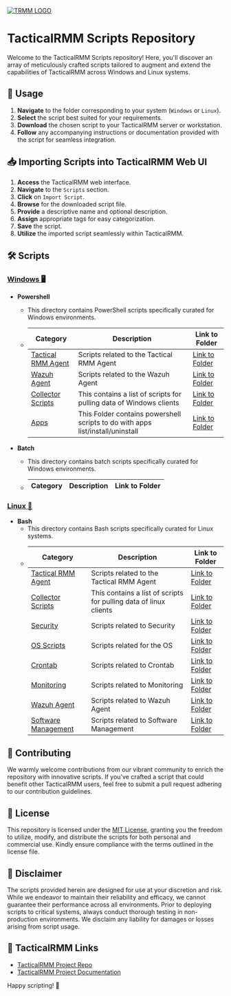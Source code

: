 [![TRMM LOGO](https://docs.tacticalrmm.com/images/onit.ico)](https://docs.tacticalrmm.com/)

# TacticalRMM Scripts Repository

Welcome to the TacticalRMM Scripts repository! Here, you'll discover an array of meticulously crafted scripts tailored to augment and extend the capabilities of TacticalRMM across Windows and Linux systems.

## 🚀 Usage

1. **Navigate** to the folder corresponding to your system (`Windows` or `Linux`).
2. **Select** the script best suited for your requirements.
3. **Download** the chosen script to your TacticalRMM server or workstation.
4. **Follow** any accompanying instructions or documentation provided with the script for seamless integration.

## 📥 Importing Scripts into TacticalRMM Web UI

1. **Access** the TacticalRMM web interface.
2. **Navigate** to the `Scripts` section.
3. **Click** on `Import Script`.
4. **Browse** for the downloaded script file.
5. **Provide** a descriptive name and optional description.
6. **Assign** appropriate tags for easy categorization.
7. **Save** the script.
8. **Utilize** the imported script seamlessly within TacticalRMM.

## 🛠️ Scripts

### [Windows 🖥️](https://github.com/Brandon-Roff/TRMM-Scripts/tree/main/Windows)
- **Powershell**
    - This directory contains PowerShell scripts specifically curated for Windows environments.
    - | Category  | Description | Link to Folder |
        |-------------|-------------|-------------|
        | [Tactical RMM Agent](https://github.com/Brandon-Roff/TRMM-Scripts/tree/main/Windows/Powershell/TRMM%20Agent) | Scripts related to the Tactical RMM Agent | [Link to Folder](https://github.com/Brandon-Roff/TRMM-Scripts/tree/main/Windows/Powershell/TRMM%20Agent) |
        | [Wazuh Agent](https://github.com/Brandon-Roff/TRMM-Scripts/tree/main/Windows/Powershell/Wazuh%20Agent) | Scripts related to the Wazuh Agent | [Link to Folder](https://github.com/Brandon-Roff/TRMM-Scripts/tree/main/Windows/Powershell/Wazuh%20Agent) |
       | [Collector Scripts](https://github.com/Brandon-Roff/TRMM-Scripts/tree/main/Windows/Powershell/Collector%20Scripts) | This contains a list of scripts for pulling data of Windows clients | [Link to Folder](https://github.com/Brandon-Roff/TRMM-Scripts/tree/main/Windows/Powershell/Collector%20Scripts) |
       | [Apps](https://github.com/Brandon-Roff/TRMM-Scripts/tree/main/Windows/Powershell/Apps) | This Folder contains powershell scripts to do with apps list/install/uninstall | [Link to Folder](https://github.com/Brandon-Roff/TRMM-Scripts/tree/main/Windows/Powershell/Apps)
    
       

- **Batch**
    - This directory contains batch scripts specifically curated for Windows environments.
    - | Category  | Description | Link to Folder |
        |-------------|-------------|-------------|
 

### [Linux 🐧](https://github.com/Brandon-Roff/TRMM-Scripts/tree/main/Linux)
- **Bash**
  - This directory contains Bash scripts specifically curated for Linux systems.
  - | Category  | Description | Link to Folder |
      |-------------|-------------|-------------|
      | [Tactical RMM Agent](https://github.com/Brandon-Roff/TRMM-Scripts/tree/main/Linux/TRMM%20Agent) | Scripts related to the Tactical RMM Agent | [Link to Folder](https://github.com/Brandon-Roff/TRMM-Scripts/tree/main/Linux/TRMM%20Agent) |
       | [Collector Scripts](https://github.com/Brandon-Roff/TRMM-Scripts/tree/main/Linux/Collector%20Tasks) | This contains a list of scripts for pulling data of linux clients | [Link to Folder](https://github.com/Brandon-Roff/TRMM-Scripts/tree/main/Linux/Collector%20Tasks) |
      | [Security](https://github.com/Brandon-Roff/TRMM-Scripts/tree/main/Linux/Security) | Scripts related to Security | [Link to Folder](https://github.com/Brandon-Roff/TRMM-Scripts/tree/main/Linux/Security) |
      | [OS Scripts](https://github.com/Brandon-Roff/TRMM-Scripts/tree/main/Linux/OS%20Scripts) | Scripts related for the OS | [Link to Folder](https://github.com/Brandon-Roff/TRMM-Scripts/tree/main/Linux/OS%20Scripts) |
      | [Crontab](https://github.com/Brandon-Roff/TRMM-Scripts/tree/main/Linux/Crontab) | Scripts related to Crontab | [Link to Folder](https://github.com/Brandon-Roff/TRMM-Scripts/tree/main/Linux/Crontab) |
      | [Monitoring](https://github.com/Brandon-Roff/TRMM-Scripts/tree/main/Linux/Monitoring) | Scripts related to Monitoring | [Link to Folder](https://github.com/Brandon-Roff/TRMM-Scripts/tree/main/Linux/Monitoring) |
      | [Wazuh Agent](https://github.com/Brandon-Roff/TRMM-Scripts/tree/main/Linux/Wazuh%20Agent) | Scripts related to Wazuh Agent | [Link to Folder](https://github.com/Brandon-Roff/TRMM-Scripts/tree/main/Linux/Wazuh%20Agent) |
      | [Software Management](https://github.com/Brandon-Roff/TRMM-Scripts/tree/main/Linux/Software%20Management) | Scripts related to Software Management | [Link to Folder](https://github.com/Brandon-Roff/TRMM-Scripts/tree/main/Linux/Software%20Management) |




## 🌟 Contributing

We warmly welcome contributions from our vibrant community to enrich the repository with innovative scripts. If you've crafted a script that could benefit other TacticalRMM users, feel free to submit a pull request adhering to our contribution guidelines.

## 🔑 License

This repository is licensed under the [MIT License](LICENSE), granting you the freedom to utilize, modify, and distribute the scripts for both personal and commercial use. Kindly ensure compliance with the terms outlined in the license file.

## 🚨 Disclaimer

The scripts provided herein are designed for use at your discretion and risk. While we endeavor to maintain their reliability and efficacy, we cannot guarantee their performance across all environments. Prior to deploying scripts to critical systems, always conduct thorough testing in non-production environments. We disclaim any liability for damages or losses arising from script usage.

## 🔗 TacticalRMM Links

- [TacticalRMM Project Repo](https://github.com/amidaware/tacticalrmm)
- [TacticalRMM Project Documentation](https://docs.tacticalrmm.com/)

Happy scripting! 🌈
